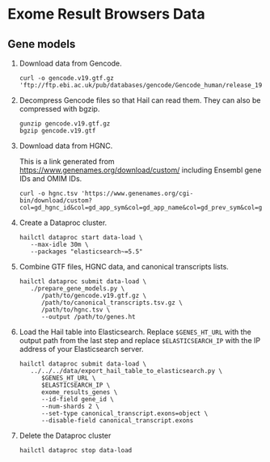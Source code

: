 # Exome Result Browsers Data

## Gene models

1. Download data from Gencode.

   ```shell
   curl -o gencode.v19.gtf.gz 'ftp://ftp.ebi.ac.uk/pub/databases/gencode/Gencode_human/release_19/gencode.v19.annotation.gtf.gz'
   ```

2. Decompress Gencode files so that Hail can read them. They can also be compressed with bgzip.

   ```shell
   gunzip gencode.v19.gtf.gz
   bgzip gencode.v19.gtf
   ```

3. Download data from HGNC.

   This is a link generated from https://www.genenames.org/download/custom/ including Ensembl gene IDs and OMIM IDs.

   ```shell
   curl -o hgnc.tsv 'https://www.genenames.org/cgi-bin/download/custom?col=gd_hgnc_id&col=gd_app_sym&col=gd_app_name&col=gd_prev_sym&col=gd_aliases&col=gd_pub_ensembl_id&col=md_ensembl_id&col=md_mim_id&status=Approved&hgnc_dbtag=on&order_by=gd_app_sym_sort&format=text&submit=submit'
   ```

4. Create a Dataproc cluster.

   ```shell
   hailctl dataproc start data-load \
      --max-idle 30m \
      --packages "elasticsearch~=5.5"
   ```

5. Combine GTF files, HGNC data, and canonical transcripts lists.

   ```shell
   hailctl dataproc submit data-load \
      ./prepare_gene_models.py \
         /path/to/gencode.v19.gtf.gz \
         /path/to/canonical_transcripts.tsv.gz \
         /path/to/hgnc.tsv \
         --output /path/to/genes.ht
   ```

6. Load the Hail table into Elasticsearch.
   Replace `$GENES_HT_URL` with the output path from the last step
   and replace `$ELASTICSEARCH_IP` with the IP address of your Elasticsearch server.

   ```shell
   hailctl dataproc submit data-load \
      ../../../data/export_hail_table_to_elasticsearch.py \
         $GENES_HT_URL \
         $ELASTICSEARCH_IP \
         exome_results_genes \
         --id-field gene_id \
         --num-shards 2 \
         --set-type canonical_transcript.exons=object \
         --disable-field canonical_transcript.exons
   ```

7. Delete the Dataproc cluster
   ```shell
   hailctl dataproc stop data-load
   ```
